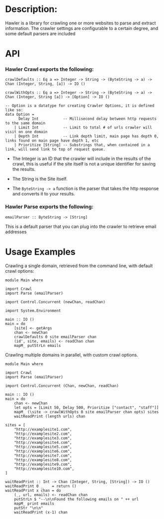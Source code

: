 # Description:

Hawler is a library for crawling one or more websites to parse and extract information.  The crawler settings are configurable to a certain degree, and some default parsers are included 

# API

### Hawler Crawl exports the following:

```
crawlDefaults :: Eq a => Integer -> String -> (ByteString -> a) -> Chan (Integer, String, [a]) -> IO ()

crawlWithOpts :: Eq a => Integer -> String -> (ByteString -> a) -> Chan (Integer, String [a]) -> [Option] -> IO ()

-- Option is a datatype for creating Crawler Options, it is defined like so:
data Option =
      Delay Int           -- Millisecond delay between http requests to the same domain
    | Limit Int           -- Limit to total # of urls crawler will visit on one domain
    | Depth Int           -- Link depth limit, main page has depth 0, links found on main page have depth 1, etc
    | Prioritize [String] -- Substrings that, when contained in a link, will send link to top of request queue.
```

- The Integer is an ID that the crawler will include in the results of the crawl, this is useful if the site itself is not a unique identifier for saving the results.

- The String is the Site itself.

- The `ByteString -> a` function is the parser that takes the http response and converts it to your results.

### Hawler Parse exports the following:

`emailParser :: ByteString -> [String]`

This is a default parser that you can plug into the crawler to retrieve email addresses

# Usage Examples

Crawling a single domain, retrieved from the command line, with default crawl options:

```
module Main where

import Crawl
import Parse (emailParser)

import Control.Concurrent (newChan, readChan)

import System.Environment

main :: IO ()
main = do
    [site] <- getArgs
    chan <- newChan
    crawlDefaults 0 site emailParser chan
    (id', site, emails) <- readChan chan
    mapM_ putStrLn emails

```

Crawling multiple domains in parallel, with custom crawl options.

```
module Main where

import Crawl
import Parse (emailParser)

import Control.Concurrent (Chan, newChan, readChan)

main :: IO ()
main = do
    chan <- newChan
    let opts = [Limit 50, Delay 500, Prioritize ["contact", "staff"]]
    mapM_ (\site -> crawlWithOpts 0 site emailParser chan opts) sites
    waitReadPrint (length urls) chan

sites = [
    "http://examplesite1.com",
    "http://examplesite2.com",
    "http://examplesite3.com",
    "http://examplesite4.com",
    "http://examplesite5.com",
    "http://examplesite6.com",
    "http://examplesite7.com",
    "http://examplesite8.com",
    "http://examplesite9.com",
    "http://examplesite10.com",
]

waitReadPrint :: Int -> Chan (Integer, String, [String]) -> IO ()
waitReadPrint 0 _    = return ()
waitReadPrint x chan = do
    (_, url, emails) <- readChan chan
    putStrLn $ "--\n\nFound the following emails on " ++ url
    mapM_ print emails
    putStr "\n\n"
    waitReadPrint (x-1) chan

```